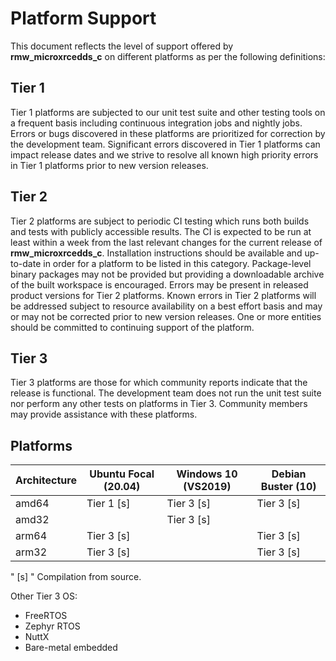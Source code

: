 # Platform Support

This document reflects the level of support offered by **rmw_microxrcedds_c** on different platforms as per the following
definitions:

## Tier 1

Tier 1 platforms are subjected to our unit test suite and other testing tools on a frequent basis including continuous
integration jobs and nightly jobs.
Errors or bugs discovered in these platforms are prioritized for correction by the development team.
Significant errors discovered in Tier 1 platforms can impact release dates and we strive to resolve all known high
priority errors in Tier 1 platforms prior to new version releases.

## Tier 2

Tier 2 platforms are subject to periodic CI testing which runs both builds and tests with publicly accessible results.
The CI is expected to be run at least within a week from the last relevant changes for the current release of **rmw_microxrcedds_c**.
Installation instructions should be available and up-to-date in order for a platform to be listed in this category.
Package-level binary packages may not be provided but providing a downloadable archive of the built workspace is
encouraged.
Errors may be present in released product versions for Tier 2 platforms.
Known errors in Tier 2 platforms will be addressed subject to resource availability on a best effort basis and may or
may not be corrected prior to new version releases.
One or more entities should be committed to continuing support of the platform.

## Tier 3

Tier 3 platforms are those for which community reports indicate that the release is functional.
The development team does not run the unit test suite nor perform any other tests on platforms in Tier 3.
Community members may provide assistance with these platforms.

## Platforms

| Architecture | Ubuntu Focal (20.04) | Windows 10 (VS2019) | Debian Buster (10) |
| ------------ | -------------------- | ------------------- | ------------------ |
| amd64        | Tier 1 [s]           | Tier 3 [s]          | Tier 3 [s]         |
| amd32        |                      | Tier 3 [s]          |                    |
| arm64        | Tier 3 [s]           |                     | Tier 3 [s]         |
| arm32        | Tier 3 [s]           |                     | Tier 3 [s]         |

" [s] " Compilation from source.

Other Tier 3 OS:

* FreeRTOS
* Zephyr RTOS
* NuttX
* Bare-metal embedded
